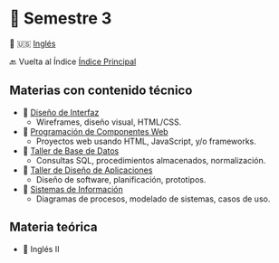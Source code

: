 # 📘 Semestre 3

🔄 🇺🇸 [Inglés](README.md)

🔙 Vuelta al Índice [Índice Principal](../README.es.md)

## Materias con contenido técnico

- 📁 [Diseño de Interfaz](./diseno-interfaz)
  - Wireframes, diseño visual, HTML/CSS.
- 📁 [Programación de Componentes Web](./componentes-web)
  - Proyectos web usando HTML, JavaScript, y/o frameworks.
- 📁 [Taller de Base de Datos](./taller-bd)
  - Consultas SQL, procedimientos almacenados, normalización.
- 📁 [Taller de Diseño de Aplicaciones](./taller-diseno-apps)
  - Diseño de software, planificación, prototipos.
- 📁 [Sistemas de Información](./sistemas-informacion)
  - Diagramas de procesos, modelado de sistemas, casos de uso.

## Materia teórica

- 🧠 Inglés II
